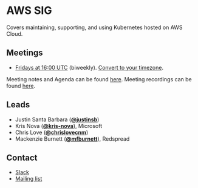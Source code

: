 <!---
This is an autogenerated file!

Please do not edit this file directly, but instead make changes to the
sigs.yaml file in the project root.

To understand how this file is generated, see https://git.k8s.io/community/generator/README.md
-->
# AWS SIG

Covers maintaining, supporting, and using Kubernetes hosted on AWS Cloud.

## Meetings
* [Fridays at 16:00 UTC](https://zoom.us/my/k8ssigaws) (biweekly). [Convert to your timezone](http://www.thetimezoneconverter.com/?t=16:00&tz=UTC).

Meeting notes and Agenda can be found [here](https://docs.google.com/document/d/1-i0xQidlXnFEP9fXHWkBxqySkXwJnrGJP9OGyP2_P14/edit).
Meeting recordings can be found [here]().

## Leads
* Justin Santa Barbara (**[@justinsb](https://github.com/justinsb)**)
* Kris Nova (**[@kris-nova](https://github.com/kris-nova)**), Microsoft
* Chris Love (**[@chrislovecnm](https://github.com/chrislovecnm)**)
* Mackenzie Burnett (**[@mfburnett](https://github.com/mfburnett)**), Redspread

## Contact
* [Slack](https://kubernetes.slack.com/messages/sig-aws)
* [Mailing list](https://groups.google.com/forum/#!forum/kubernetes-sig-aws)

<!-- BEGIN CUSTOM CONTENT -->

<!-- END CUSTOM CONTENT -->
